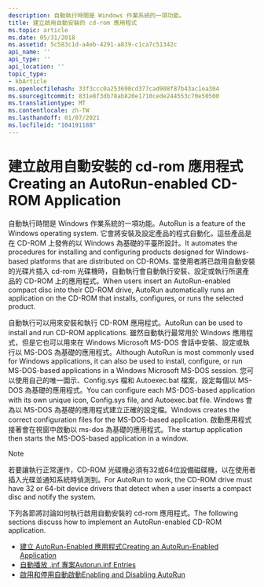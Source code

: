 ```yaml
---
description: 自動執行時間是 Windows 作業系統的一項功能。
title: 建立啟用自動安裝的 cd-rom 應用程式
ms.topic: article
ms.date: 05/31/2018
ms.assetid: 5c583c1d-a4eb-4291-a839-c1ca7c51342c
api_name: ''
api_type: ''
api_location: ''
topic_type:
- kbArticle
ms.openlocfilehash: 33f3ccc0a253690cd377cad908f87b43ac1ea304
ms.sourcegitcommit: 831e8f3db78ab820e1710cede244553c70e50500
ms.translationtype: MT
ms.contentlocale: zh-TW
ms.lasthandoff: 01/07/2021
ms.locfileid: "104191188"
---
```

# <a name="creating-an-autorun-enabled-cd-rom-application"></a><span data-ttu-id="544cc-103">建立啟用自動安裝的 cd-rom 應用程式</span><span class="sxs-lookup"><span data-stu-id="544cc-103">Creating an AutoRun-enabled CD-ROM Application</span></span>

<span data-ttu-id="544cc-104">自動執行時間是 Windows 作業系統的一項功能。</span><span class="sxs-lookup"><span data-stu-id="544cc-104">AutoRun is a feature of the Windows operating system.</span></span> <span data-ttu-id="544cc-105">它會將安裝及設定產品的程式自動化，這些產品是在 CD-ROM 上發佈的以 Windows 為基礎的平臺所設計。</span><span class="sxs-lookup"><span data-stu-id="544cc-105">It automates the procedures for installing and configuring products designed for Windows-based platforms that are distributed on CD-ROMs.</span></span> <span data-ttu-id="544cc-106">當使用者將已啟用自動安裝的光碟片插入 cd-rom 光碟機時，自動執行會自動執行安裝、設定或執行所選產品的 CD-ROM 上的應用程式。</span><span class="sxs-lookup"><span data-stu-id="544cc-106">When users insert an AutoRun-enabled compact disc into their CD-ROM drive, AutoRun automatically runs an application on the CD-ROM that installs, configures, or runs the selected product.</span></span>

<span data-ttu-id="544cc-107">自動執行可以用來安裝和執行 CD-ROM 應用程式。</span><span class="sxs-lookup"><span data-stu-id="544cc-107">AutoRun can be used to install and run CD-ROM applications.</span></span> <span data-ttu-id="544cc-108">雖然自動執行最常用於 Windows 應用程式，但是它也可以用來在 Windows Microsoft MS-DOS 會話中安裝、設定或執行以 MS-DOS 為基礎的應用程式。</span><span class="sxs-lookup"><span data-stu-id="544cc-108">Although AutoRun is most commonly used for Windows applications, it can also be used to install, configure, or run MS-DOS-based applications in a Windows Microsoft MS-DOS session.</span></span> <span data-ttu-id="544cc-109">您可以使用自己的唯一圖示、Config.sys 檔和 Autoexec.bat 檔案，設定每個以 MS-DOS 為基礎的應用程式。</span><span class="sxs-lookup"><span data-stu-id="544cc-109">You can configure each MS-DOS-based application with its own unique icon, Config.sys file, and Autoexec.bat file.</span></span> <span data-ttu-id="544cc-110">Windows 會為以 MS-DOS 為基礎的應用程式建立正確的設定檔。</span><span class="sxs-lookup"><span data-stu-id="544cc-110">Windows creates the correct configuration files for the MS-DOS-based application.</span></span> <span data-ttu-id="544cc-111">啟動應用程式接著會在視窗中啟動以 ms-dos 為基礎的應用程式。</span><span class="sxs-lookup"><span data-stu-id="544cc-111">The startup application then starts the MS-DOS-based application in a window.</span></span>

> [!Note]  
> <span data-ttu-id="544cc-112">若要讓執行正常運作，CD-ROM 光碟機必須有32或64位設備磁碟機，以在使用者插入光碟並通知系統時偵測到。</span><span class="sxs-lookup"><span data-stu-id="544cc-112">For AutoRun to work, the CD-ROM drive must have 32 or 64-bit device drivers that detect when a user inserts a compact disc and notify the system.</span></span>

 

<span data-ttu-id="544cc-113">下列各節將討論如何執行啟用自動安裝的 cd-rom 應用程式。</span><span class="sxs-lookup"><span data-stu-id="544cc-113">The following sections discuss how to implement an AutoRun-enabled CD-ROM application.</span></span>

-   [<span data-ttu-id="544cc-114">建立 AutoRun-Enabled 應用程式</span><span class="sxs-lookup"><span data-stu-id="544cc-114">Creating an AutoRun-Enabled Application</span></span>](autoplay-works.md)
-   [<span data-ttu-id="544cc-115">自動播放 .inf 專案</span><span class="sxs-lookup"><span data-stu-id="544cc-115">Autorun.inf Entries</span></span>](autorun-cmds.md)
-   [<span data-ttu-id="544cc-116">啟用和停用自動啟動</span><span class="sxs-lookup"><span data-stu-id="544cc-116">Enabling and Disabling AutoRun</span></span>](autoplay-reg.md)

 

 



